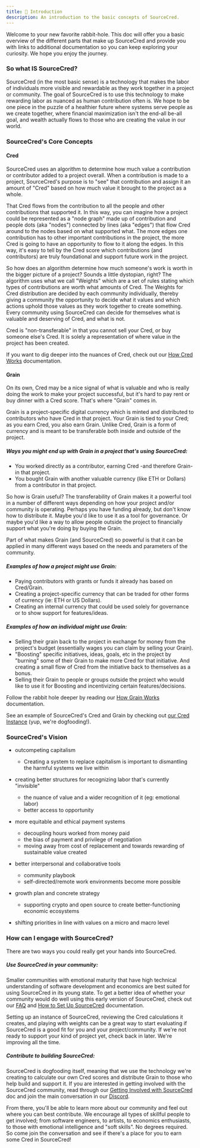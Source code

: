```yaml
---
title: 🌱 Introduction
description: An introduction to the basic concepts of SourceCred.
---
```

Welcome to your new favorite rabbit-hole. This doc will offer you a basic overview of the different parts that make up SourceCred and provide you with links to additional documentation so you can keep exploring your curiosity. We hope you enjoy the journey. 

### So what IS SourceCred?

SourceCred (in the most basic sense) is a technology that makes the labor of individuals more visible and rewardable as they work together in a project or community. The goal of SourceCred is to use this technology to make rewarding labor as nuanced as human contribution often is. We hope to be one piece in the puzzle of a healthier future where systems serve people as we create together, where financial maximization isn't the end-all be-all goal, and wealth actually flows to those who are creating the value in our world. 

### SourceCred's Core Concepts

#### Cred

SourceCred uses an algorithm to determine how much value a contribution or contributor added to a project overall. When a contribution is made to a project, SourceCred's purpose is to "see" that contribution and assign it an amount of "Cred" based on how much value it brought to the project as a whole. 

That Cred flows from the contribution to all the people and other contributions that supported it. In this way, you can imagine how a project could be represented as a "node graph" made up of contribution and people dots (aka "nodes") connected by lines (aka "edges") that flow Cred around to the nodes based on what supported what. The more edges one contribution has to other important contributions in the project, the more Cred is going to have an opportunity to flow to it along the edges. In this way, it's easy to tell by the Cred score which contributions (and contributors) are truly foundational and support future work in the project.

So how does an algorithm determine how much someone's work is worth in the bigger picture of a project? Sounds a little dystopian, right? The algorithm uses what we call "Weights" which are a set of rules stating which types of contributions are worth what amounts of Cred. The Weights for Cred distribution are decided by each community individually, thereby giving a community the opportunity to decide what it values and which actions uphold those values as they work together to create something. Every community using SourceCred can decide for themselves what is valuable and deserving of Cred, and what is not. 

Cred is "non-transferable" in that you cannot sell your Cred, or buy someone else's Cred. It is solely a representation of where value in the project has been created.

If you want to dig deeper into the nuances of Cred, check out our [How Cred Works](https://sourcecred.io/docs/beta/cred) documentation. 

#### Grain

On its own, Cred may be a nice signal of what is valuable and who is really doing the work to make your project successful, but it's hard to pay rent or buy dinner with a Cred score. That's where "Grain" comes in.

Grain is a project-specific digital currency which is minted and distributed to contributors who have Cred in that project. Your Grain is tied to your Cred; as you earn Cred, you also earn Grain. Unlike Cred, Grain is a form of currency and is meant to be transferable both inside and outside of the project.

##### Ways you might end up with Grain in a project that's using SourceCred:

* You worked directly as a contributor, earning Cred -and therefore Grain- in that project.
* You bought Grain with another valuable currency (like ETH or Dollars) from a contributor in that project. 

So how is Grain useful? The transferability of Grain makes it a powerful tool in a number of different ways depending on how your project and/or community is operating. Perhaps you have funding already, but don't know how to distribute it. Maybe you'd like to use it as a tool for governance. Or maybe you'd like a way to allow people outside the project to financially support what you're doing by buying the Grain.

Part of what makes Grain (and SourceCred) so powerful is that it can be applied in many different ways based on the needs and parameters of the community. 

##### Examples of how a project might use Grain:

* Paying contributors with grants or funds it already has based on Cred/Grain.
* Creating a project-specific currency that can be traded for other forms of currency (ie: ETH or US Dollars). 
* Creating an internal currency that could be used solely for governance or to show support for features/ideas. 

##### Examples of how an individual might use Grain:

* Selling their grain back to the project in exchange for money from the project's budget (essentially wages you can claim by selling your Grain). 
* "Boosting" specific initiatives, ideas, goals, etc in the project by "burning" some of their Grain to make more Cred for that initiative. And creating a small flow of Cred from the initiative back to themselves as a bonus.
* Selling their Grain to people or groups outside the project who would like to use it for Boosting and incentivizing certain features/decisions.

Follow the rabbit hole deeper by reading our [How Grain Works](https://sourcecred.io/docs/beta/grain) documentation.

See an example of SourceCred's Cred and Grain by checking out [our Cred Instance](http://cred.sourcecred.io/#/explorer) (yup, we're dogfooding!).

### SourceCred's Vision

* outcompeting capitalism

  * Creating a system to replace capitalism is important to dismantling the harmful systems we live within
* creating better structures for recognizing labor that's currently "invisible"

  * the nuance of value and a wider recognition of it (eg: emotional labor)
  * better access to opportunity
* more equitable and ethical payment systems

  * decoupling hours worked from money paid
  * the bias of payment and privilege of negotiation
  * moving away from cost of replacement and towards rewarding of sustainable value created
* better interpersonal and collaborative tools

  * community playbook
  * self-directed/remote work environments become more possible
* growth plan and concrete strategy

  * supporting crypto and open source to create better-functioning economic ecosystems
* shifting priorities in line with values on a micro and macro level

### How can I engage with SourceCred?

There are two ways you could really get your hands into SourceCred.

##### Use SourceCred in your community:

Smaller communities with emotional maturity that have high technical understanding of software development and economics are best suited for using SourceCred in its young state. To get a better idea of whether your community would do well using this early version of SourceCred, check out our [FAQ](https://sourcecred.io/docs/beta/FAQ) and [How to Set Up SourceCred](https://sourcecred.io/docs/beta/setup-guide) documentation. 

Setting up an instance of SourceCred, reviewing the Cred calculations it creates, and playing with weights can be a great way to start evaluating if SourceCred is a good fit for you and your project/community. If we're not ready to support your kind of project yet, check back in later. We're improving all the time. 

##### Contribute to building SourceCred:

SourceCred is dogfooding itself, meaning that we use the technology we're creating to calculate our own Cred scores and distribute Grain to those who help build and support it. If you are interested in getting involved with the SourceCred community, read through our [Getting Involved with SourceCred](https://sourcecred.io/docs/beta/get-involved) doc and join the main conversation in our [Discord](https://sourcecred.io/discord). 

From there, you'll be able to learn more about our community and feel out where you can best contribute. We encourage all types of skillful people to get involved; from software engineers, to artists, to economics enthusiasts, to those with emotional intelligence and "soft skills". No degrees required. So come join the conversation and see if there's a place for you to earn some Cred in SourceCred!